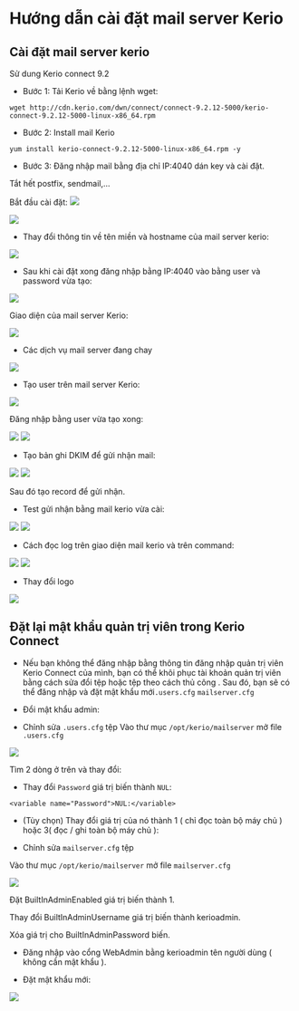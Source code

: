 # Hướng dẫn cài đặt mail server Kerio
## Cài đặt mail server kerio
 Sử dung Kerio connect 9.2
- Bước 1: Tải Kerio về bằng lệnh wget:
```
wget http://cdn.kerio.com/dwn/connect/connect-9.2.12-5000/kerio-connect-9.2.12-5000-linux-x86_64.rpm
```

- Bước 2: Install mail Kerio
```
yum install kerio-connect-9.2.12-5000-linux-x86_64.rpm -y
```

- Bước 3: Đăng nhập mail bằng địa chỉ IP:4040 dán key và cài đặt.

Tắt hết postfix, sendmail,...

Bắt đầu cài đặt:
<img src=https://image.prntscr.com/image/sPaylA16T2WY0bsLZj5vNg.png>


<img src=https://image.prntscr.com/image/98zgyZroRamzngnXbSzhzw.png>



- Thay đổi thông tin về tên miền và hostname của mail server kerio:

<img src=https://image.prntscr.com/image/uNrOd-bQQBKFqEZjpZe6Xw.png>

- Sau khi cài đặt xong đăng nhập bằng IP:4040 vào bằng user và password vừa tạo:

<img src=https://image.prntscr.com/image/4gDGLyKrS3aadC7MyXWEZQ.png>

Giao diện của mail server Kerio:

<img src= https://image.prntscr.com/image/-QGxvDJIS2qGPFTkFWOENw.png>

- Các dịch vụ mail server đang chay

<img src= https://image.prntscr.com/image/J9BW9wCBS6S2RNxJvIQ12g.png>

- Tạo user trên mail server Kerio:

<img src= https://image.prntscr.com/image/W-IiReEXQzW19_bA5kOSSw.png>

Đăng nhập bằng user vừa tạo xong:

<img src= https://image.prntscr.com/image/hMJcfMmiTRKNT6iZaogK6Q.png>

<img src=https://image.prntscr.com/image/V_Dnh81DSXCLttpgB6Z8Zg.png>

- Tạo bản ghi DKIM để gửi nhận mail:

<img src= https://image.prntscr.com/image/LeXtjTZJRhqpy-qZOS-Zlw.png>

<img src= https://image.prntscr.com/image/FiAQ-dS7RdWJL42feT7Ydw.png>

Sau đó tạo record để gửi nhận.

- Test gửi nhận bằng mail kerio vừa cài: 

<img src=https://image.prntscr.com/image/6myrKs4_SniWQ_rbehqwKg.png>

<img src= https://image.prntscr.com/image/TNkE7H0fQ2aEYqIRnZUgaA.png>


- Cách đọc log trên giao diện mail kerio và trên command:

<img src=https://image.prntscr.com/image/-vGSpOMiTRSRfj08iteowg.png>

<img src=https://image.prntscr.com/image/vl_YrlfZTKu-VWt9bnu1Ow.png>

- Thay đổi logo 

<img src=https://image.prntscr.com/image/bwVFA3ezRVW6Jod-9DjJ0w.png>


## Đặt lại mật khẩu quản trị viên trong Kerio Connect

- Nếu bạn không thể đăng nhập bằng  thông tin đăng nhập quản trị viên Kerio Connect của  mình, bạn có thể khôi phục tài khoản quản trị viên bằng cách sửa đổi tệp hoặc tệp theo cách thủ công . Sau đó, bạn sẽ có thể đăng nhập và đặt mật khẩu mới`.users.cfg`  `mailserver.cfg`

 - Đổi mật khẩu admin:
- Chỉnh sửa `.users.cfg` tệp
Vào thư mục `/opt/kerio/mailserver` mở file `.users.cfg`

<img src=https://image.prntscr.com/image/7WIqEcc7S8yvTB0mq2MiKQ.png>

Tìm 2 dòng ở trên và thay đổi:

- Thay đổi `Password` giá trị biến thành `NUL`:
```
<variable name="Password">NUL:</variable>
```
- (Tùy chọn) Thay đổi giá trị của nó thành  1 ( chỉ đọc toàn bộ máy chủ ) hoặc 3( đọc / ghi toàn bộ máy chủ ):

- Chỉnh sửa `mailserver.cfg` tệp

Vào thư mục `/opt/kerio/mailserver` mở file `mailserver.cfg`

<img src=https://image.prntscr.com/image/oMH2GDHVSzGArHtUOIjoIA.png>

Đặt BuiltInAdminEnabled giá trị biến thành 1.

Thay đổi BuiltInAdminUsername giá trị biến thành kerioadmin.

Xóa giá trị cho BuiltInAdminPassword biến.

- Đăng nhập vào cổng WebAdmin bằng  kerioadmin tên người dùng ( không cần mật khẩu ).

- Đặt mật khẩu mới:

<img src=https://image.prntscr.com/image/fY3n_dt-SNOBqiWSImdN0g.png>
